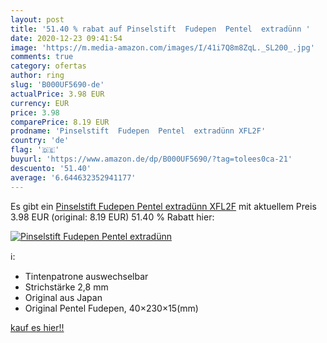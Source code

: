```yaml
---
layout: post
title: '51.40 % rabat auf Pinselstift  Fudepen  Pentel  extradünn '
date: 2020-12-23 09:41:54
image: 'https://m.media-amazon.com/images/I/41i7Q8m8ZqL._SL200_.jpg'
comments: true
category: ofertas
author: ring
slug: 'B000UF5690-de'
actualPrice: 3.98 EUR
currency: EUR
price: 3.98
comparePrice: 8.19 EUR
prodname: 'Pinselstift  Fudepen  Pentel  extradünn XFL2F'
country: 'de'
flag: '🇩🇪'
buyurl: 'https://www.amazon.de/dp/B000UF5690/?tag=tolees0ca-21'
descuento: '51.40'
average: '6.644632352941177'
---
```


Es gibt ein [Pinselstift  Fudepen  Pentel  extradünn XFL2F](https://www.amazon.de/dp/B000UF5690/?tag=tolees0ca-21) mit aktuellem Preis 3.98 EUR (original: 8.19 EUR) 51.40 % Rabatt hier:

[![Pinselstift  Fudepen  Pentel  extradünn ](https://m.media-amazon.com/images/I/41i7Q8m8ZqL._SL200_.jpg)](https://www.amazon.de/dp/B000UF5690/?tag=tolees0ca-21)

ℹ️:

- Tintenpatrone auswechselbar
- Strichstärke 2,8 mm
- Original aus Japan
- Original Pentel Fudepen, 40×230×15(mm)

[kauf es hier!!](https://www.amazon.de/dp/B000UF5690/?tag=tolees0ca-21)
